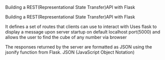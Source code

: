 Building  a REST(Representational  State  Transfer)API  with Flask 


Building  a REST(Representational  State  Transfer)API  with Flask
   
 
It defines  a  set of routes that clients  can use to  interact with 
Uses flask  to  display a message upon server startup  on default localhost port(5000)
and  allows the user to find the  cube of any number via browser

 
The responses returned by the server are formatted as JSON using the jsonify function from Flask. JSON (JavaScript Object Notation)
 
 
 
